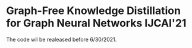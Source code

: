 # Graph-Free Knowledge Distillation for Graph Neural Networks IJCAI'21

The code wil be realeased before 6/30/2021.
